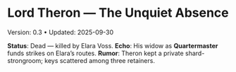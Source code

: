# Lord Theron — The Unquiet Absence
Version: 0.3 • Updated: 2025-09-30

**Status**: Dead — killed by Elara Voss.
**Echo**: His widow as **Quartermaster** funds strikes on Elara’s routes.
**Rumor**: Theron kept a private shard-strongroom; keys scattered among three retainers.
